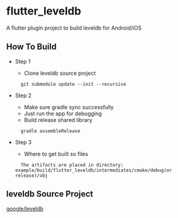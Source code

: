 # flutter_leveldb
A flutter plugin project to build leveldb for Android/iOS

## How To Build
- Step 1
    - Clone leveldb source project
  ```shell
    git submodule update --init --recursive
  ```

- Step 2
    - Make sure gradle sync successfully
    - Just run the app for debugging
    - Build release shared library
  ```shell
    gradle assembleRelease
  ```

- Step 3
    - Where to get built so files
  ```text
    The artifacts are placed in directory: example/build/flutter_leveldb/intermediates/cmake/debug(or release)/obj
  ```

## leveldb Source Project
[google/leveldb](https://github.com/google/leveldb)